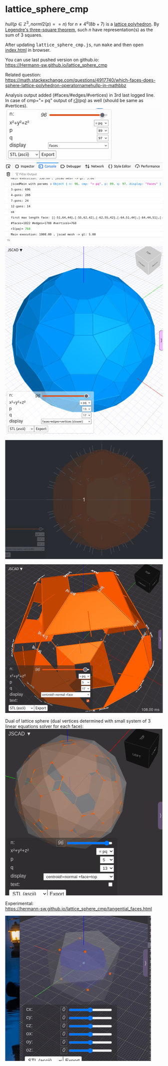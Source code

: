 # lattice_sphere_cmp

$hull(p\in\mathbb{Z}^3, norml2(p)==n)$ for $n\neq 4^a(8b+7)$ is a [lattice polyhedron](https://en.wikipedia.org/wiki/Polyhedron#Lattice_polyhedra). By [Legendre's three-square theorem](https://en.wikipedia.org/wiki/Legendre%27s_three-square_theorem), such $n$ have representation(s) as the sum of $3$ squares.

After updating <kbd>lattice_sphere_cmp.js</kbd>, run <kbd>make</kbd> and then open [index.html](index.html) in browser.

You can use last pushed version on github.io:  
https://Hermann-sw.github.io/lattice_sphere_cmp

Related question:  
https://math.stackexchange.com/questions/4917740/which-faces-does-sphere-lattice-polyhedron-operatornamehullp-in-mathbbz

Analysis output added (#faces/#edges/#vertices) in 3rd last logged line.  
In case of cmp="= pq" output of [r3](https://en.wikipedia.org/wiki/Sum_of_squares_function#k_=_3)(pq) as well (should be same as #vertices).  
![res/analysis_r3.png](res/analysis_r3.png)

![res/frames+edges+vertices.png](res/frames+edges+vertices.png)

![res/Peek_2024-05-29_21-50.gif](res/Peek_2024-05-29_21-50.gif)

![res/new_text.png](res/new_text.png)

Dual of lattice sphere (dual vertices determined with small system of 3 linear equations solver for each face):  
![res/dual_of_lattice_sphere.png](res/dual_of_lattice_sphere.png)


Experimental:  
https://hermann-sw.github.io/lattice_sphere_cmp/tangential_faces.html

![res/tangential_faces.recording.mp4.gif](res/tangential_faces.recording.mp4.gif)
